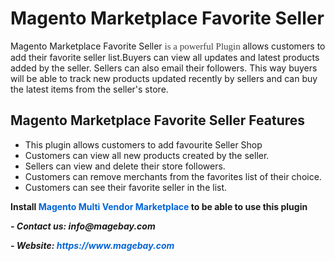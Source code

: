 <h1><strong>Magento Marketplace Favorite Seller </strong></h1>

<p>Magento Marketplace Favorite Seller <span style="color:rgb(64, 64, 65); font-family:ced_new; font-size:15px">is a powerful Plugin&nbsp;</span>allows customers to add their favorite&nbsp;seller&nbsp;list.Buyers can view all updates and latest products added by the seller. Sellers can also email their followers.&nbsp;This way buyers will be able to track new products updated recently by sellers and can buy the latest items from the seller&#39;s store.</p>

<h2><strong>Magento Marketplace Favorite Seller Features</strong></h2>

<ul>
	<li>This plugin allows customers to add favourite Seller Shop</li>
	<li>Customers can view all new products created by the seller.</li>
	<li>Sellers can view and delete their store followers.</li>
	<li>Customers can remove merchants from the favorites list of their choice.</li>
	<li>Customers can see their favorite seller in the list.</li>
</ul>

<p><strong>Install&nbsp;<a href="https://www.magebay.com/magento-multi-vendor-marketplace-extension" style="box-sizing: border-box; background-color: transparent; color: rgb(3, 102, 214); text-decoration-line: none;">Magento Multi Vendor Marketplace</a>&nbsp;to be able to use this plugin</strong></p>

<p><strong><em>- Contact&nbsp;</em><em>us:</em><em>&nbsp;info@magebay.com</em></strong></p>

<p><strong><em>- Website:&nbsp;<a href="https://www.magebay.com/" style="box-sizing: border-box; background-color: transparent; color: rgb(3, 102, 214); text-decoration-line: none;">https://www.magebay.com</a></em></strong></p>

<p>&nbsp;</p>
